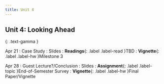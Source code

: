 ```yaml
---
title: Unit 4
---
```


## Unit 4: Looking Ahead
{: .text-gamma }


Apr 21
: Case Study
  : Slides
: **Readings**{: .label .label-read }TBD
: **Vignette**{: .label .label-hw }Milestone 3


Apr 28
: Guest Lecture?/Conclusion
  : Slides
: **Assignment**{: .label .label-topic }End-of-Semester Survey
: **Vignette**{: .label .label-hw }Final Paper/Vignette